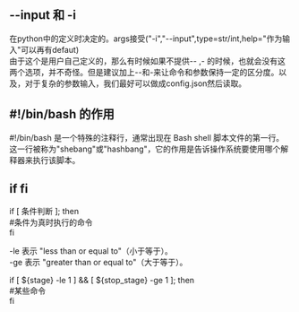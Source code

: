 ## --input 和 -i
在python中的定义时决定的。args接受("-i","--input",type=str/int,help="作为输入"可以再有defaut) <br>
由于这个是用户自己定义的，那么有时候如果不提供-- ,- 的时候，也就会没有这两个选项，并不奇怪。但是建议加上--和-来让命令和参数保持一定的区分度。以及，对于复杂的参数输入，我们最好可以做成config.json然后读取。 <br>

## #!/bin/bash 的作用

#!/bin/bash 是一个特殊的注释行，通常出现在 Bash shell 脚本文件的第一行。这一行被称为"shebang"或"hashbang"，它的作用是告诉操作系统要使用哪个解释器来执行该脚本。 <br>

## if fi
if [ 条件判断 ]; then <br>
  #条件为真时执行的命令 <br>
fi <br>

-le 表示 "less than or equal to"（小于等于）。<br>
-ge 表示 "greater than or equal to"（大于等于）。<br>

if [ ${stage} -le 1 ] && [ ${stop_stage} -ge 1 ]; then <br>
  #某些命令 <br>
fi <br>

